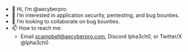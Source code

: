 - 👋 Hi, I’m @aecyberpro.
- 👀 I’m interested in application security, pentesting, and bug bounties.
- 💞️ I’m looking to collaborate on bug bounties.
- 📫 How to reach me:
  - Email scampbell@aecyberpro.com, Discord lpha3ch0, or Twitter/X @lpha3ch0

<!---
aecyberpro/aecyberpro is a ✨ special ✨ repository because its `README.md` (this file) appears on your GitHub profile.
You can click the Preview link to take a look at your changes.
--->
